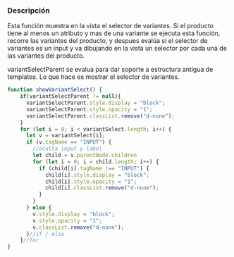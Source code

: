 ### Descripción

Esta función muestra en la vista el selector de variantes. 
Si el producto tiene al menos un atributo y mas de una variante se ejecuta esta función,
recorre las variantes del producto, y despues evalúa si el selector de variantes es un input y va dibujando en la vista un selector por cada una de las variantes del producto. 

variantSelectParent se evalua para dar soporte a estructura antigua de templates. Lo que hace es mostrar el selector de variantes.

```js
function showVariantSelect() {
    if(variantSelectParent != null){
      variantSelectParent.style.display = "block";
      variantSelectParent.style.opacity = "1";
      variantSelectParent.classList.remove("d-none");
    }
    for (let i = 0; i < variantSelect.length; i++) {
      let v = variantSelect[i];
      if (v.tagName == "INPUT") {
        //oculta input y label
        let child = v.parentNode.children
        for (let i = 0; i < child.length; i++) {
          if (child[i].tagName !== "INPUT") {
            child[i].style.display = "block";
            child[i].style.opacity = "1";
            child[i].classList.remove("d-none");
          }
        }
      } else {
        v.style.display = "block";
        v.style.opacity = "1";
        v.classList.remove("d-none");
      }//if / else
    }//for
}
```